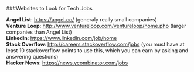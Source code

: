 ###Websites to Look for Tech Jobs

**Angel List**: https://angel.co/ (generaly really small companies)  
**Venture Loop**: http://www.ventureloop.com/ventureloop/home.php (larger companies than Angel List)   
**LinkedIn**: https://www.linkedin.com/job/home  
**Stack Overflow**: http://careers.stackoverflow.com/jobs (you must have at least 10 stackoverflow points to use this, which you can earn by asking and answering questions)    
**Hacker News**: https://news.ycombinator.com/jobs  
